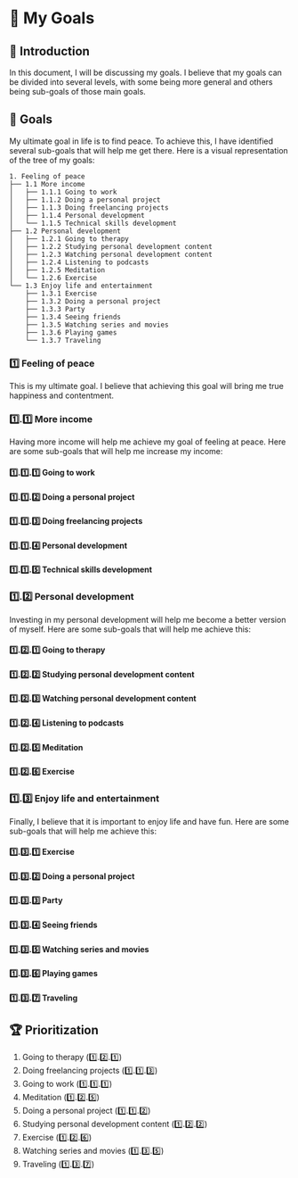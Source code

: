 # 🎯 My Goals

## 📝 Introduction

In this document, I will be discussing my goals. I believe that my goals can be divided into several levels, with some being more general and others being sub-goals of those main goals.

## 🎯 Goals

My ultimate goal in life is to find peace. To achieve this, I have identified several sub-goals that will help me get there. Here is a visual representation of the tree of my goals:

```
1. Feeling of peace
├── 1.1 More income
│   ├── 1.1.1 Going to work
│   ├── 1.1.2 Doing a personal project
│   ├── 1.1.3 Doing freelancing projects
│   ├── 1.1.4 Personal development
│   └── 1.1.5 Technical skills development
├── 1.2 Personal development
│   ├── 1.2.1 Going to therapy
│   ├── 1.2.2 Studying personal development content
│   ├── 1.2.3 Watching personal development content
│   ├── 1.2.4 Listening to podcasts
│   ├── 1.2.5 Meditation
│   └── 1.2.6 Exercise
└── 1.3 Enjoy life and entertainment
    ├── 1.3.1 Exercise
    ├── 1.3.2 Doing a personal project
    ├── 1.3.3 Party
    ├── 1.3.4 Seeing friends
    ├── 1.3.5 Watching series and movies
    ├── 1.3.6 Playing games
    └── 1.3.7 Traveling
```

### 1️⃣ Feeling of peace

This is my ultimate goal. I believe that achieving this goal will bring me true happiness and contentment.

### 1️⃣.1️⃣ More income

Having more income will help me achieve my goal of feeling at peace. Here are some sub-goals that will help me increase my income:

#### 1️⃣.1️⃣.1️⃣ Going to work
#### 1️⃣.1️⃣.2️⃣ Doing a personal project
#### 1️⃣.1️⃣.3️⃣ Doing freelancing projects
#### 1️⃣.1️⃣.4️⃣ Personal development
#### 1️⃣.1️⃣.5️⃣ Technical skills development

### 1️⃣.2️⃣ Personal development

Investing in my personal development will help me become a better version of myself. Here are some sub-goals that will help me achieve this:

#### 1️⃣.2️⃣.1️⃣ Going to therapy
#### 1️⃣.2️⃣.2️⃣ Studying personal development content
#### 1️⃣.2️⃣.3️⃣ Watching personal development content
#### 1️⃣.2️⃣.4️⃣ Listening to podcasts
#### 1️⃣.2️⃣.5️⃣ Meditation
#### 1️⃣.2️⃣.6️⃣ Exercise

### 1️⃣.3️⃣ Enjoy life and entertainment

Finally, I believe that it is important to enjoy life and have fun. Here are some sub-goals that will help me achieve this:

#### 1️⃣.3️⃣.1️⃣ Exercise
#### 1️⃣.3️⃣.2️⃣ Doing a personal project
#### 1️⃣.3️⃣.3️⃣ Party
#### 1️⃣.3️⃣.4️⃣ Seeing friends
#### 1️⃣.3️⃣.5️⃣ Watching series and movies
#### 1️⃣.3️⃣.6️⃣ Playing games
#### 1️⃣.3️⃣.7️⃣ Traveling


## 🏆 Prioritization

1. Going to therapy (1️⃣.2️⃣.1️⃣)
2. Doing freelancing projects (1️⃣.1️⃣.3️⃣)
3. Going to work (1️⃣.1️⃣.1️⃣)
4. Meditation (1️⃣.2️⃣.5️⃣)
5. Doing a personal project (1️⃣.1️⃣.2️⃣)
6. Studying personal development content (1️⃣.2️⃣.2️⃣)
7. Exercise (1️⃣.2️⃣.6️⃣)
8. Watching series and movies (1️⃣.3️⃣.5️⃣)
9. Traveling (1️⃣.3️⃣.7️⃣)